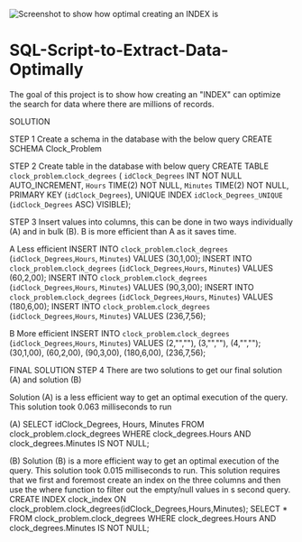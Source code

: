 ![Screenshot to show how optimal creating an  INDEX  is](https://user-images.githubusercontent.com/112349616/187793961-234ea459-a367-4826-8f68-5267a1c0abd3.png)
# SQL-Script-to-Extract-Data-Optimally
The goal of this project is to show how 
creating an "INDEX" can optimize the search 
for data where there are millions of 
records.

SOLUTION

STEP 1
Create a schema in the database with the below query
CREATE SCHEMA Clock_Problem

STEP 2
Create table in the database with below query
CREATE TABLE `clock_problem`.`clock_degrees` (
  `idClock_Degrees` INT NOT NULL AUTO_INCREMENT,
  `Hours` TIME(2) NOT NULL,
  `Minutes` TIME(2) NOT NULL,
  PRIMARY KEY (`idClock_Degrees`),
  UNIQUE INDEX `idClock_Degrees_UNIQUE` (`idClock_Degrees` ASC) VISIBLE);

STEP 3
Insert values into columns, this can be done in two ways individually (A)  and in bulk (B). B is more efficient than A as it saves time.

A
Less efficient
INSERT INTO `clock_problem`.`clock_degrees` (`idClock_Degrees`,`Hours`, `Minutes`) VALUES (30,1,00);
INSERT INTO `clock_problem`.`clock_degrees` (`idClock_Degrees`,`Hours`, `Minutes`) VALUES (60,2,00);
INSERT INTO `clock_problem`.`clock_degrees` (`idClock_Degrees`,`Hours`, `Minutes`) VALUES (90,3,00);
INSERT INTO `clock_problem`.`clock_degrees` (`idClock_Degrees`,`Hours`, `Minutes`) VALUES (180,6,00);
INSERT INTO `clock_problem`.`clock_degrees` (`idClock_Degrees`,`Hours`, `Minutes`) VALUES (236,7,56);

B
More efficient
 INSERT INTO `clock_problem`.`clock_degrees` (`idClock_Degrees`,`Hours`, `Minutes`) VALUES 
(2,"",""),
(3,"",""),
(4,"","");
(30,1,00),
(60,2,00),
 (90,3,00),
 (180,6,00),
 (236,7,56);

FINAL SOLUTION
STEP 4
There are two solutions to get our final solution  (A)  and solution (B)

Solution  (A)   is a less efficient way to get an optimal execution of the query. This solution took 0.063 milliseconds to run

(A)
SELECT idClock_Degrees, Hours, Minutes
FROM
clock_problem.clock_degrees
WHERE clock_degrees.Hours AND clock_degrees.Minutes IS NOT NULL;

(B)
Solution  (B)  is a more efficient way to get an optimal execution of the query. This solution took 0.015 milliseconds to run.
This solution requires that we first and foremost create an index on the three columns and then use the where function to filter out the empty/null values in s second query.
CREATE INDEX clock_index ON clock_problem.clock_degrees(idClock_Degrees,Hours,Minutes);
SELECT * FROM clock_problem.clock_degrees WHERE clock_degrees.Hours AND clock_degrees.Minutes IS NOT NULL;
